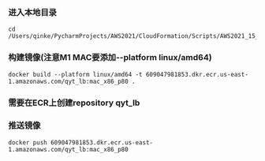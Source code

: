 ### 进入本地目录
```shell
cd /Users/qinke/PycharmProjects/AWS2021/CloudFormation/Scripts/AWS2021_15_1_ECR/dockerfile/ 
```

### 构建镜像(注意M1 MAC要添加--platform linux/amd64)
```shell
docker build --platform linux/amd64 -t 609047981853.dkr.ecr.us-east-1.amazonaws.com/qyt_lb:mac_x86_p80 .
```

### 需要在ECR上创建repository qyt_lb

### 推送镜像
```shell
docker push 609047981853.dkr.ecr.us-east-1.amazonaws.com/qyt_lb:mac_x86_p80
```


